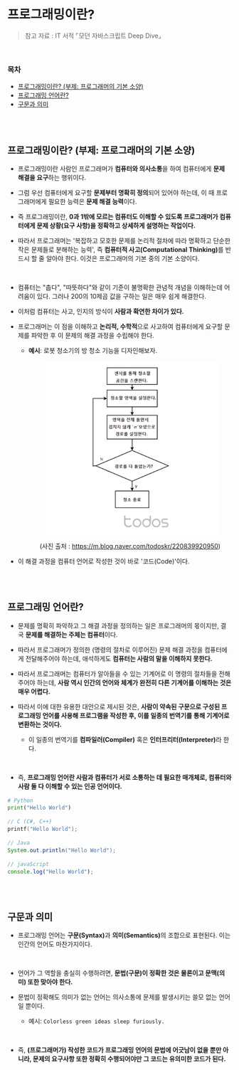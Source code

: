 # 프로그래밍이란?

> 참고 자료 : IT 서적 ⌜모던 자바스크립트 Deep Dive⌟

<br/>

### 목차

- <a href="https://github.com/SangYoonLee1231/TIL/blob/main/Etc/what-is-programming.md#%ED%94%84%EB%A1%9C%EA%B7%B8%EB%9E%98%EB%B0%8D%EC%9D%B4%EB%9E%80-%EB%B6%80%EC%A0%9C-%ED%94%84%EB%A1%9C%EA%B7%B8%EB%9E%98%EB%A8%B8%EC%9D%98-%EA%B8%B0%EB%B3%B8-%EC%86%8C%EC%96%91">프로그래밍이란? (부제: 프로그래머의 기본 소양)</a>
- <a href="https://github.com/SangYoonLee1231/TIL/blob/main/Etc/what-is-programming.md#%ED%94%84%EB%A1%9C%EA%B7%B8%EB%9E%98%EB%B0%8D-%EC%96%B8%EC%96%B4%EB%9E%80">프로그래밍 언어란?</a>
- <a href="https://github.com/SangYoonLee1231/TIL/blob/main/Etc/what-is-programming.md#%EA%B5%AC%EB%AC%B8%EA%B3%BC-%EC%9D%98%EB%AF%B8">구문과 의미</a>

<br/><br/>

## 프로그래밍이란? (부제: 프로그래머의 기본 소양)

- 프로그래밍이란 사람인 프로그래머가 <strong>컴퓨터와 의사소통</strong>을 하여 컴퓨터에게 <strong>문제 해결을 요구</strong>하는 행위이다.

- 그럼 우선 컴퓨터에게 요구할 <strong>문제부터 명확히 정의</strong>되어 있어야 하는데, 이 때 프로그래머에게 필요한 능력은 <strong>문제 해결 능력</strong>이다.

- 즉 프로그래밍이란, <strong>0과 1밖에 모르는 컴퓨터도 이해할 수 있도록 프로그래머가 컴퓨터에게 문제 상황(요구 사항)을 정확하고 상세하게 설명하는 작업이다.</strong>

- 따라서 프로그래머는 '복잡하고 모호한 문제를 논리적 절차에 따라 명확하고 단순한 작은 문제들로 분해하는 능력', 즉 <strong>컴퓨터적 사고(Computational Thinking)</strong>를 반드시 할 줄 알아야 한다. 이것은 프로그래머의 기본 중의 기본 소양이다.

<br/>

- 컴퓨터는 "춥다", "따뜻하다"와 같이 기준이 불명확한 관념적 개념을 이해하는데 어려움이 있다. 그러나 200의 10제곱 값을 구하는 일은 매우 쉽게 해결한다.

- 이처럼 컴퓨터는 사고, 인지의 방식이 <strong>사람과 확연한 차이가 있다.</strong>

- 프로그래머는 이 점을 이해하고 <strong>논리적, 수학적</strong>으로 사고하여 컴퓨터에게 요구할 문제를 파악한 후 이 문제의 해결 과정을 수립해야 한다.

  - <strong>예시</strong>: 로봇 청소기의 방 청소 기능을 디자인해보자.

    <div align="center">

    <img src="img/robot_cleaning_algorithm.png" width="400">

    (사진 출처 : https://m.blog.naver.com/todoskr/220839920950)

    </div>

- 이 해결 과정을 컴퓨터 언어로 작성한 것이 바로 '코드(Code)'이다.

<br/><br/>

## 프로그래밍 언어란?

- 문제를 명확히 파악하고 그 해결 과정을 정의하는 일은 프로그래머의 몫이지만, 결국 <strong>문제를 해결하는 주체는 컴퓨터</strong>이다.

- 따라서 프로그래머가 정의한 (명령의 절차로 이루어진) 문제 해결 과정을 컴퓨터에게 전달해주어야 하는데, 애석하게도 <strong>컴퓨터는 사람의 말을 이해하지 못한다.</strong>

- 따라서 프로그래머는 컴퓨터가 알아들을 수 있는 기계어로 이 명령의 절차들을 전해주어야 하는데, <strong>사람 역시 인간의 언어와 체계가 완전히 다른 기계어를 이해하는 것은 매우 어렵다.</strong>

- 따라서 이에 대한 유용한 대안으로 제시된 것은, <strong>사람이 약속된 구문으로 구성된 프로그래밍 언어를 사용해 프로그램을 작성한 후, 이를 일종의 번역기를 통해 기계어로 변환하는 것이다.</strong>

  - 이 일종의 번역기를 <strong>컴파일러(Compiler)</strong> 혹은 <strong>인터프리터(Interpreter)</strong>라 한다.

<br/>

- 즉, <strong>프로그래밍 언어란 사람과 컴퓨터가 서로 소통하는 데 필요한 매개체로, 컴퓨터와 사람 둘 다 이해할 수 있는 인공 언어이다.</strong>

```python
# Python
print("Hello World")
```

```c
// C (C#, C++)
printf("Hello World");
```

```java
// Java
System.out.println("Hello World");
```

```javascript
// javaScript
console.log("Hello World");
```

<br/><br/>

## 구문과 의미

- 프로그래밍 언어는 <strong>구문(Syntax)</strong>과 <strong>의미(Semantics)</strong>의 조합으로 표현된다. 이는 인간의 언어도 마찬가지이다.

<br/>

- 언어가 그 역할을 충실히 수행하려면, <strong>문법(구문)이 정확한 것은 물론이고 문맥(의미) 또한 맞아야 한다.</strong>

- 문법이 정확해도 의미가 없는 언어는 의사소통에 문제를 발생시키는 쓸모 없는 언어일 뿐이다.

  - 예시: <code>Colorless green ideas sleep furiously.</code>

<br/>

- 즉, <strong>(프로그래머가) 작성한 코드가 프로그래밍 언어의 문법에 어긋남이 없을 뿐만 아니라, 문제의 요구사항 또한 정확히 수행되어야만 그 코드는 유의미한 코드가 된다.</strong>

<br/>
